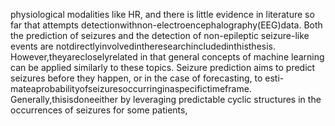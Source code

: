 physiological modalities like HR, and there is little evidence in literature so far that attempts
detectionwithnon-electroencephalography(EEG)data.
Both the prediction of seizures and the detection of non-epileptic seizure-like events are
notdirectlyinvolvedintheresearchincludedinthisthesis. However,theyarecloselyrelated
in that general concepts of machine learning can be applied similarly to these topics. Seizure
prediction aims to predict seizures before they happen, or in the case of forecasting, to esti-
mateaprobabilityofseizuresoccurringinaspecifictimeframe. Generally,thisisdoneeither
by leveraging predictable cyclic structures in the occurrences of seizures for some patients,